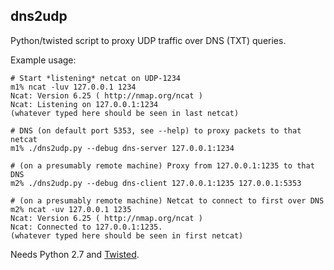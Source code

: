 dns2udp
--------------------

Python/twisted script to proxy UDP traffic over DNS (TXT) queries.

Example usage:

```console
# Start *listening* netcat on UDP-1234
m1% ncat -luv 127.0.0.1 1234
Ncat: Version 6.25 ( http://nmap.org/ncat )
Ncat: Listening on 127.0.0.1:1234
(whatever typed here should be seen in last netcat)

# DNS (on default port 5353, see --help) to proxy packets to that netcat
m1% ./dns2udp.py --debug dns-server 127.0.0.1:1234

# (on a presumably remote machine) Proxy from 127.0.0.1:1235 to that DNS
m2% ./dns2udp.py --debug dns-client 127.0.0.1:1235 127.0.0.1:5353

# (on a presumably remote machine) Netcat to connect to first over DNS
m2% ncat -uv 127.0.0.1 1235
Ncat: Version 6.25 ( http://nmap.org/ncat )
Ncat: Connected to 127.0.0.1:1235.
(whatever typed here should be seen in first netcat)
```

Needs Python 2.7 and [Twisted](http://twistedmatrix.com/).
